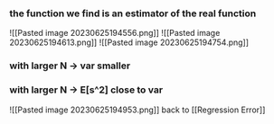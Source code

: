 
### the function we find is an estimator of the real function

![[Pasted image 20230625194556.png]]
![[Pasted image 20230625194613.png]]
![[Pasted image 20230625194754.png]]
### with larger N -> var smaller
### with larger N -> E[s^2] close to var

![[Pasted image 20230625194953.png]]
back to [[Regression Error]]